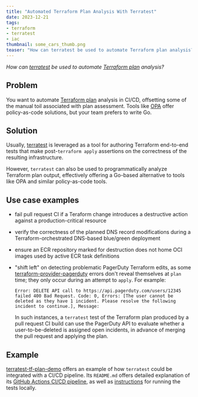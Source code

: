 ```yaml
---
title: "Automated Terraform Plan Analysis With Terratest"
date: 2023-12-21
tags:
- terraform
- terratest
- iac
thumbnail: some_cars_thumb.png
teaser: "How can terratest be used to automate Terraform plan analysis?"
---
```


_How can [terratest](https://terratest.gruntwork.io/) be used to automate [Terraform plan](https://developer.hashicorp.com/terraform/cli/commands/plan) analysis?_

## Problem

You want to automate [Terraform
plan](https://developer.hashicorp.com/terraform/cli/commands/plan) analysis in
CI/CD, offsetting some of the manual toil associated with plan assessment. Tools
like [OPA](https://mikeball.info/blog/terraform-plan-validation-with-open-policy-agent/) offer
policy-as-code solutions, but your team prefers to write Go.

## Solution

Usually, [terratest](https://terratest.gruntwork.io/) is leveraged as a tool for
authoring Terraform end-to-end tests that make post-`terraform apply` assertions on
the correctness of the resulting infrastructure.

However, `terratest` can also be used to programmatically analyze Terraform plan
output, effectively offering a Go-based alternative to tools like OPA and similar policy-as-code tools.

## Use case examples

* fail pull request CI if a Teraform change introduces a destructive action
  against a production-critical resource
* verify the correctness of the planned DNS record modifications during a Terraform-orchestrated
  DNS-based blue/green deployment
* ensure an ECR repository marked for destruction does not home OCI images used
  by active ECR task definitions
* "shift left" on detecting problematic PagerDuty Terraform edits, as some
  [terraform-provider-pagerduty](https://registry.terraform.io/providers/PagerDuty/pagerduty/latest/docs) errors don't reveal themselves
  at `plan` time; they only occur during an attempt to `apply`. For example:

  ```
  Error: DELETE API call to https://api.pagerduty.com/users/12345 failed 400 Bad Request. Code: 0, Errors: [The user cannot be deleted as they have 1 incident. Please resolve the following incident to continue.], Message:
  ```

  In such instances, a `terratest` test of the Terraform plan produced by a pull
  request CI build can use the PagerDuty API to evaluate whether a user-to-be-deleted
  is assigned open incidents, in advance of merging the pull request and applying the plan.

## Example

[terratest-tf-plan-demo](https://github.com/mdb/terratest-tf-plan-demo) offers an
example of how `terratest` could be integrated with a CI/CD pipeline. Its
`README.md` offers detailed explanation of its [GitHub Actions CI/CD pipeline](https://github.com/mdb/terratest-tf-plan-demo#github-actions),
as well as [instructions](https://github.com/mdb/terratest-tf-plan-demo#run-terratest-tf-plan-demo-locally) for running the tests locally.
